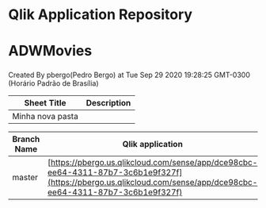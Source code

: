 # Qlik Application Repository 
# ADWMovies
### 
Created By pbergo(Pedro Bergo) at Tue Sep 29 2020 19:28:25 GMT-0300 (Horário Padrão de Brasília)




Sheet Title | Description
------------ | -------------
Minha nova pasta|



Branch Name|Qlik application
---|---
master|[https://pbergo.us.qlikcloud.com/sense/app/dce98cbc-ee64-4311-87b7-3c6b1e9f327f](https://pbergo.us.qlikcloud.com/sense/app/dce98cbc-ee64-4311-87b7-3c6b1e9f327f)
